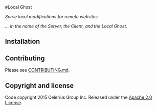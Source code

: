 #Local Ghost

_Serve local modifications for remote websites_

_... in the name of the Server, the Client, and the Local Ghost._

## Installation

## Contributing

Please see [CONTRIBUTING.md](contributing.md).

## Copyright and license

Code copyright 2015 Celerius Group Inc. Released under the [Apache 2.0 License](http://www.apache.org/licenses/LICENSE-2.0).
